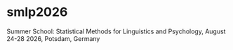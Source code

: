 # smlp2026
Summer School: Statistical Methods for Linguistics and Psychology, August 24-28 2026, Potsdam, Germany
